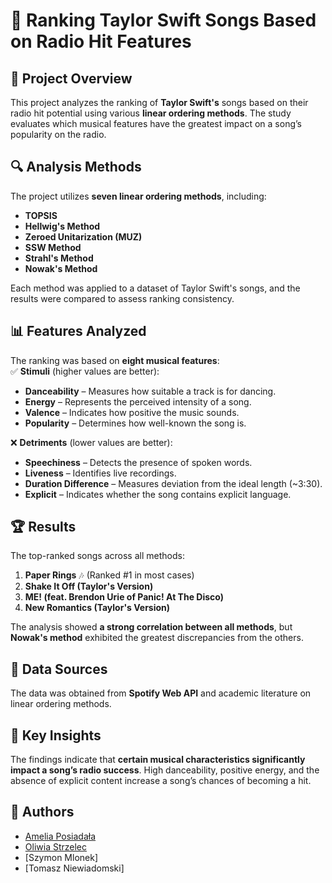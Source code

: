 # 🎵 Ranking Taylor Swift Songs Based on Radio Hit Features  

## 📌 Project Overview  
This project analyzes the ranking of **Taylor Swift's** songs based on their radio hit potential using various **linear ordering methods**. The study evaluates which musical features have the greatest impact on a song’s popularity on the radio.  

## 🔍 Analysis Methods  
The project utilizes **seven linear ordering methods**, including:  
- **TOPSIS**  
- **Hellwig's Method**  
- **Zeroed Unitarization (MUZ)**  
- **SSW Method**  
- **Strahl's Method**  
- **Nowak's Method**  

Each method was applied to a dataset of Taylor Swift's songs, and the results were compared to assess ranking consistency.  

## 📊 Features Analyzed  
The ranking was based on **eight musical features**:  
✅ **Stimuli** (higher values are better):  
- **Danceability** – Measures how suitable a track is for dancing.  
- **Energy** – Represents the perceived intensity of a song.  
- **Valence** – Indicates how positive the music sounds.  
- **Popularity** – Determines how well-known the song is.  

❌ **Detriments** (lower values are better):  
- **Speechiness** – Detects the presence of spoken words.  
- **Liveness** – Identifies live recordings.  
- **Duration Difference** – Measures deviation from the ideal length (~3:30).  
- **Explicit** – Indicates whether the song contains explicit language.  

## 🏆 Results  
The top-ranked songs across all methods:  
1. **Paper Rings** 🎶 (Ranked #1 in most cases)  
2. **Shake It Off (Taylor's Version)**  
3. **ME! (feat. Brendon Urie of Panic! At The Disco)**  
4. **New Romantics (Taylor's Version)**  

The analysis showed **a strong correlation between all methods**, but **Nowak's method** exhibited the greatest discrepancies from the others.  

## 🔗 Data Sources  
The data was obtained from **Spotify Web API** and academic literature on linear ordering methods.  

## 📌 Key Insights  
The findings indicate that **certain musical characteristics significantly impact a song’s radio success**. High danceability, positive energy, and the absence of explicit content increase a song’s chances of becoming a hit.  

## 👥 Authors 
- [Amelia Posiadała](https://github.com/posiadalamelia)
- [Oliwia Strzelec](https://github.com/StrzelecO)
- [Szymon Mlonek] 
- [Tomasz Niewiadomski]